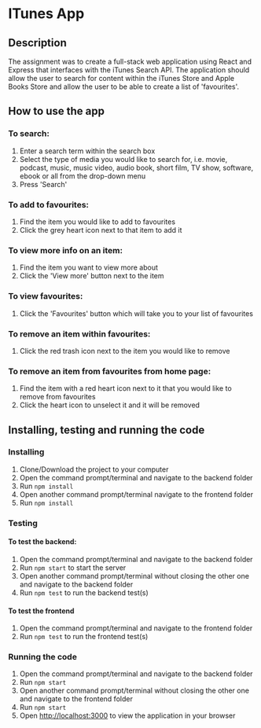 # ITunes App

## Description
 The assignment was to create a full-stack web application using React and Express that interfaces with the iTunes Search API. The application should allow the user to search for content within the iTunes Store and Apple Books Store and allow the user to be able to create a list of 'favourites'. 

## How to use the app
### To search:
1. Enter a search term within the search box
2. Select the type of media you would like to search for, i.e. movie, podcast, music, music video, audio book, short film, TV show, software, ebook or all from the drop-down menu
3. Press 'Search'

### To add to favourites:
1. Find the item you would like to add to favourites
2. Click the grey heart icon next to that item to add it

### To view more info on an item:
1. Find the item you want to view more about
2. Click the 'View more' button next to the item

### To view favourites:
1. Click the 'Favourites' button which will take you to your list of favourites

### To remove an item within favourites:
1. Click the red trash icon next to the item you would like to remove

### To remove an item from favourites from home page:
1. Find the item with a red heart icon next to it that you would like to remove from favourites
2. Click the heart icon to unselect it and it will be removed

## Installing, testing and running the code
### Installing
1. Clone/Download the project to your computer
2. Open the command prompt/terminal and navigate to the backend folder
3. Run `npm install`
4. Open another command prompt/terminal navigate to the frontend folder
5. Run `npm install`

### Testing
#### To test the backend:
1. Open the command prompt/terminal and navigate to the backend folder
2. Run `npm start` to start the server
3. Open another command prompt/terminal without closing the other one and navigate to the backend folder
4. Run `npm test` to run the backend test(s)
#### To test the frontend
1. Open the command prompt/terminal and navigate to the frontend folder
2. Run `npm test` to run the frontend test(s)

### Running the code
1. Open the command prompt/terminal and navigate to the backend folder
2. Run `npm start`
3. Open another command prompt/terminal without closing the other one and navigate to the frontend folder
4. Run `npm start`
5. Open [http://localhost:3000](http://localhost:3000) to view the application in your browser
